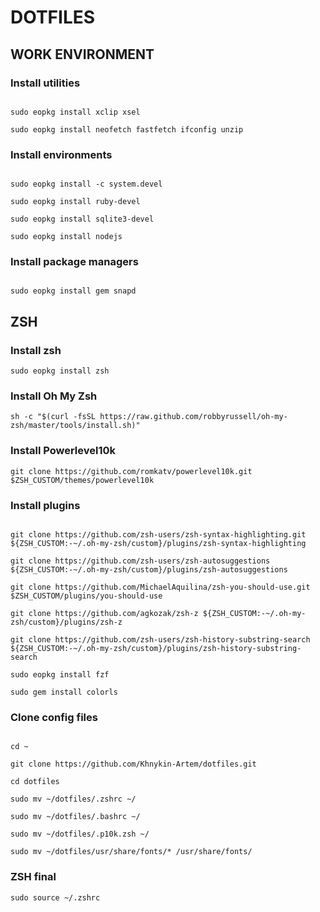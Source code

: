 <h1>DOTFILES</h1>
<h2>WORK ENVIRONMENT</h2>
<h3>Install utilities</h3>
<code>
sudo eopkg install xclip xsel <br>
sudo eopkg install neofetch fastfetch ifconfig unzip
</code>
<h3>Install environments</h3>
<code>
sudo eopkg install -c system.devel <br>
sudo eopkg install ruby-devel <br>
sudo eopkg install sqlite3-devel <br>
sudo eopkg install nodejs
</code>
<h3>Install package managers</h3>
<code>
sudo eopkg install gem snapd
</code>
<h2>ZSH</h2>
<h3>Install zsh</h3>
<code>sudo eopkg install zsh</code>
<h3>Install Oh My Zsh</h3>
<code>sh -c "$(curl -fsSL https://raw.github.com/robbyrussell/oh-my-zsh/master/tools/install.sh)"</code>
<h3>Install Powerlevel10k</h3>
<code>git clone https://github.com/romkatv/powerlevel10k.git $ZSH_CUSTOM/themes/powerlevel10k</code>
<h3>Install plugins</h3>
<code>
git clone https://github.com/zsh-users/zsh-syntax-highlighting.git ${ZSH_CUSTOM:-~/.oh-my-zsh/custom}/plugins/zsh-syntax-highlighting <br>
git clone https://github.com/zsh-users/zsh-autosuggestions ${ZSH_CUSTOM:-~/.oh-my-zsh/custom}/plugins/zsh-autosuggestions <br>
git clone https://github.com/MichaelAquilina/zsh-you-should-use.git $ZSH_CUSTOM/plugins/you-should-use <br>
git clone https://github.com/agkozak/zsh-z ${ZSH_CUSTOM:-~/.oh-my-zsh/custom}/plugins/zsh-z <br>
git clone https://github.com/zsh-users/zsh-history-substring-search ${ZSH_CUSTOM:-~/.oh-my-zsh/custom}/plugins/zsh-history-substring-search <br>
sudo eopkg install fzf <br>
sudo gem install colorls
</code>
<h3>Clone config files</h3>
<code>
cd ~ <br>
git clone https://github.com/Khnykin-Artem/dotfiles.git <br>
cd dotfiles <br>
sudo mv ~/dotfiles/.zshrc ~/ <br>
sudo mv ~/dotfiles/.bashrc ~/ <br>
sudo mv ~/dotfiles/.p10k.zsh ~/ <br>
sudo mv ~/dotfiles/usr/share/fonts/* /usr/share/fonts/
</code>
<h3>ZSH final</h3>
<code>sudo source ~/.zshrc</code>

